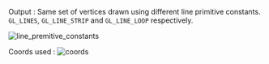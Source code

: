 Output : Same set of vertices drawn using different line primitive constants.
`GL_LINES`, `GL_LINE_STRIP` and `GL_LINE_LOOP` respectively.

![line_premitive_constants](https://user-images.githubusercontent.com/56870381/181752548-b5ddb1a7-6599-429f-b60e-3bf2ded25e28.PNG)


Coords used : 
![coords](https://user-images.githubusercontent.com/56870381/181753065-2a8e7bd5-a034-450d-aa2b-35a07c8f84f4.jpg)
